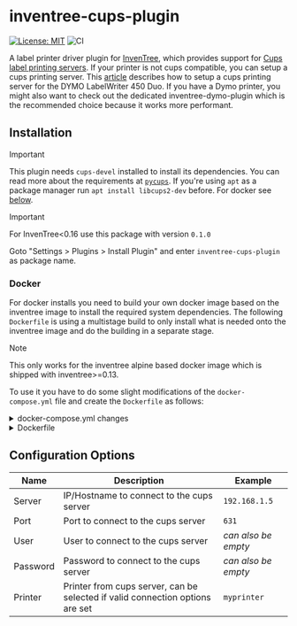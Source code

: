 # inventree-cups-plugin

[![License: MIT](https://img.shields.io/badge/License-MIT-yellow.svg)](https://opensource.org/licenses/MIT)
![CI](https://github.com/wolflu05/inventree-cups-plugin/actions/workflows/ci.yml/badge.svg)

A label printer driver plugin for [InvenTree](https://inventree.org), which provides support for [Cups label printing servers](https://www.cups.org). If your printer is not cups compatible, you can setup a cups printing server. This [article](https://nerdig.es/labelwriter-im-netz-teil1/) describes how to setup a cups printing server for the DYMO LabelWriter 450 Duo. If you have a Dymo printer, you might also want to check out the dedicated inventree-dymo-plugin which is the recommended choice because it works more performant.

## Installation

> [!IMPORTANT]
> This plugin needs `cups-devel` installed to install its dependencies. You can read more about the requirements at [`pycups`](https://github.com/OpenPrinting/pycups). If you're using `apt` as a package manager run `apt install libcups2-dev` before. For docker see [below](#docker).

> [!IMPORTANT]
> For InvenTree<0.16 use this package with version `0.1.0`

Goto "Settings > Plugins > Install Plugin" and enter `inventree-cups-plugin` as package name.

### Docker

For docker installs you need to build your own docker image based on the inventree image to install the required system dependencies. The following `Dockerfile` is using a multistage build to only install what is needed onto the inventree image and do the building in a separate stage.

> [!NOTE]
> This only works for the inventree alpine based docker image which is shipped with inventree>=0.13.

To use it you have to do some slight modifications of the `docker-compose.yml` file and create the `Dockerfile` as follows:

<details><summary>docker-compose.yml changes</summary>

```diff
diff --git a/docker-compose.yml b/docker-compose.yml
index 8adee63..dc3993c 100644
--- a/docker-compose.yml
+++ b/docker-compose.yml
@@ -69,7 +69,14 @@ services:
     # Uses gunicorn as the web server
     inventree-server:
         # If you wish to specify a particular InvenTree version, do so here
-        image: inventree/inventree:${INVENTREE_TAG:-stable}
+        image: inventree/inventree:${INVENTREE_TAG:-stable}-printing
+        pull_policy: never
+        build:
+          context: .
+          dockerfile: Dockerfile
+          target: production
+          args:
+            INVENTREE_TAG: ${INVENTREE_TAG:-stable}
         # Only change this port if you understand the stack.
         # If you change this you have to change:
         # - the proxy settings (on two lines)
@@ -88,7 +95,8 @@ services:
     # Background worker process handles long-running or periodic tasks
     inventree-worker:
         # If you wish to specify a particular InvenTree version, do so here
-        image: inventree/inventree:${INVENTREE_TAG:-stable}
+        image: inventree/inventree:${INVENTREE_TAG:-stable}-printing
+        pull_policy: never
         command: invoke worker
         depends_on:
             - inventree-server
```

</details>

<details><summary>Dockerfile</summary>

```dockerfile
ARG INVENTREE_TAG

# prebuild stage - needs a lot of build dependencies
FROM python:3.10-alpine3.18 as prebuild

RUN apk add --no-cache cups-dev gcc git musl-dev && \
    pip install --user --no-cache-dir git+https://github.com/wolflu05/inventree-cups-plugin

# production image - only install the cups shared library
FROM inventree/inventree:${INVENTREE_TAG} as production

RUN apk add --no-cache cups-libs
COPY --from=prebuild /root/.local /root/.local
```

</details>

## Configuration Options

| Name     | Description                                                                   | Example             |
| -------- | ----------------------------------------------------------------------------- | ------------------- |
| Server   | IP/Hostname to connect to the cups server                                     | `192.168.1.5`       |
| Port     | Port to connect to the cups server                                            | `631`               |
| User     | User to connect to the cups server                                            | _can also be empty_ |
| Password | Password to connect to the cups server                                        | _can also be empty_ |
| Printer  | Printer from cups server, can be selected if valid connection options are set | `myprinter`         |
